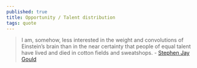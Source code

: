 ```yaml
---
published: true
title: Opportunity / Talent distribution
tags: quote
---
```

> I am, somehow, less interested in the weight and convolutions of Einstein’s brain than in the near certainty that people of equal talent have lived and died in cotton fields and sweatshops. - [Stephen Jay Gould](https://news.ycombinator.com/item?id=19446089)
